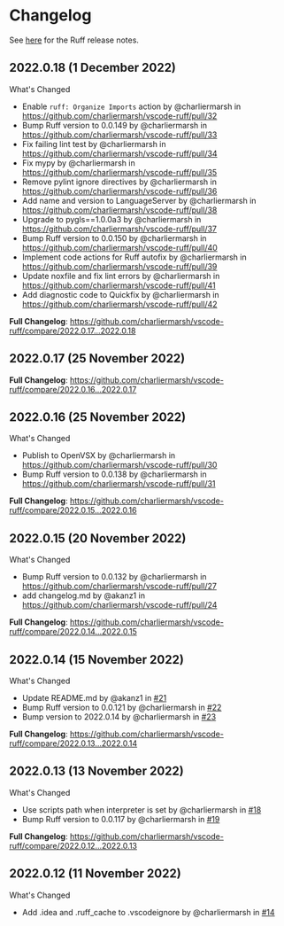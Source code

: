 # Changelog

See [here](https://github.com/charliermarsh/ruff/releases) for the Ruff release notes.

## 2022.0.18 (1 December 2022)

What's Changed

* Enable `ruff: Organize Imports` action by @charliermarsh in https://github.com/charliermarsh/vscode-ruff/pull/32
* Bump Ruff version to 0.0.149 by @charliermarsh in https://github.com/charliermarsh/vscode-ruff/pull/33
* Fix failing lint test by @charliermarsh in https://github.com/charliermarsh/vscode-ruff/pull/34
* Fix mypy by @charliermarsh in https://github.com/charliermarsh/vscode-ruff/pull/35
* Remove pylint ignore directives by @charliermarsh in https://github.com/charliermarsh/vscode-ruff/pull/36
* Add name and version to LanguageServer by @charliermarsh in https://github.com/charliermarsh/vscode-ruff/pull/38
* Upgrade to pygls==1.0.0a3 by @charliermarsh in https://github.com/charliermarsh/vscode-ruff/pull/37
* Bump Ruff version to 0.0.150 by @charliermarsh in https://github.com/charliermarsh/vscode-ruff/pull/40
* Implement code actions for Ruff autofix by @charliermarsh in https://github.com/charliermarsh/vscode-ruff/pull/39
* Update noxfile and fix lint errors by @charliermarsh in https://github.com/charliermarsh/vscode-ruff/pull/41
* Add diagnostic code to Quickfix by @charliermarsh in https://github.com/charliermarsh/vscode-ruff/pull/42

**Full Changelog**: https://github.com/charliermarsh/vscode-ruff/compare/2022.0.17...2022.0.18

## 2022.0.17 (25 November 2022)

**Full Changelog**: https://github.com/charliermarsh/vscode-ruff/compare/2022.0.16...2022.0.17

## 2022.0.16 (25 November 2022)

What's Changed

* Publish to OpenVSX by @charliermarsh in https://github.com/charliermarsh/vscode-ruff/pull/30
* Bump Ruff version to 0.0.138 by @charliermarsh in https://github.com/charliermarsh/vscode-ruff/pull/31

**Full Changelog**: https://github.com/charliermarsh/vscode-ruff/compare/2022.0.15...2022.0.16

## 2022.0.15 (20 November 2022)

What's Changed

* Bump Ruff version to 0.0.132 by @charliermarsh in https://github.com/charliermarsh/vscode-ruff/pull/27
* add changelog.md by @akanz1 in https://github.com/charliermarsh/vscode-ruff/pull/24

**Full Changelog**: https://github.com/charliermarsh/vscode-ruff/compare/2022.0.14...2022.0.15

## 2022.0.14 (15 November 2022)

What's Changed

* Update README.md by @akanz1 in [#21](https://github.com/charliermarsh/vscode-ruff/pull/21)
* Bump Ruff version to 0.0.121 by @charliermarsh in [#22](https://github.com/charliermarsh/vscode-ruff/pull/22)
* Bump version to 2022.0.14 by @charliermarsh in [#23](https://github.com/charliermarsh/vscode-ruff/pull/23)

**Full Changelog**: https://github.com/charliermarsh/vscode-ruff/compare/2022.0.13...2022.0.14

## 2022.0.13 (13 November 2022)

What's Changed

* Use scripts path when interpreter is set by @charliermarsh in [#18](https://github.com/charliermarsh/vscode-ruff/pull/18)
* Bump Ruff version to 0.0.117 by @charliermarsh in [#19](https://github.com/charliermarsh/vscode-ruff/pull/19)

**Full Changelog**: https://github.com/charliermarsh/vscode-ruff/compare/2022.0.12...2022.0.13

## 2022.0.12 (11 November 2022)

What's Changed

* Add .idea and .ruff_cache to .vscodeignore by @charliermarsh in [#14](https://github.com/charliermarsh/vscode-ruff/pull/14)

